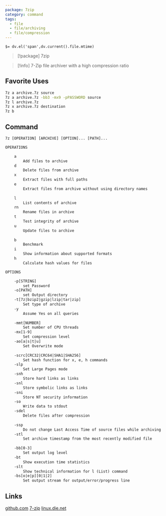 ```yaml
---
package: 7zip
category: command
tags:
  - file
  - file/archiving
  - file/compression
---
```


`$= dv.el('span',dv.current().file.mtime)`
> [!package] 7zip

> [!info] 7-Zip file archiver with a high compression ratio

## Favorite Uses
```sh
7z a archive.7z source
7z a archive.7z -bb3 -mx9 -pPASSWORD source
7z l archive.7z
7z x archive.7z destination
7z b
```

## Command
```txt
7z [OPERATION] [ARCHIVE] [OPTION]... [PATH]...

OPERATIONS

	a
		Add files to archive
	d
		Delete files from archive
	x
		Extract files with full paths
	e
		Extract files from archive without using directory names
	
	l
		List contents of archive
	rn
		Rename files in archive
	t
		Test integrity of archive
	u
		Update files to archive
	
	b
		Benchmark
	i
		Show information about supported formats
	h
		Calculate hash values for files

OPTIONS

	-p[STRING]
		set Password
	-o[PATH]
		set Output directory
	-t[7z|bzip2|gzip|lzip|tar|zip]
		Set type of archive
	-y
		Assume Yes on all queries
	
	-mmt[NUMBER]
		Set number of CPU threads
	-mx[1-9]
		Set compression level
	-ao[a|s|t|u]
		Set Overwrite mode
	
	-scrc[CRC32|CRC64|SHA1|SHA256]
		Set hash function for x, e, h commands
	-slp
		Set Large Pages mode
	-snh
		Store hard links as links
	-snl
		Store symbolic links as links
	-sni
		Store NT security information
	-so
		Write data to stdout
	-sdel
		Delete files after compression
	
	-ssp
		Do not change Last Access Time of source files while archiving
	-stl
		Set archive timestamp from the most recently modified file
	
	-bb[0-3]
		Set output log level
	-bt
		Show execution time statistics
	-slt
		Show technical information for l (List) command
	-bs[o|e|p][0|1|2]
		Set output stream for output/error/progress line
```

## Links
[github.com](https://github.com/ip7z/7zip)
[7-zip](https://www.7-zip.org/)
[linux.die.net](https://linux.die.net/man/1/7z)
